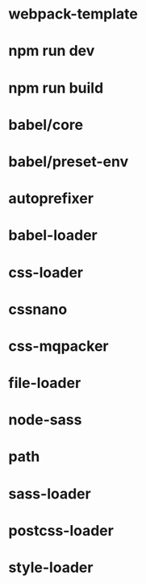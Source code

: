 # webpack-template

# npm run dev
# npm run build


# babel/core
# babel/preset-env
# autoprefixer
# babel-loader
# css-loader
# cssnano
# css-mqpacker
# file-loader
# node-sass
# path
# sass-loader
# postcss-loader
# style-loader